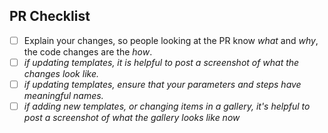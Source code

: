 ## PR Checklist

* [ ] Explain your changes, so people looking at the PR know *what* and *why*, the code changes are the *how*.
* [ ] *if updating templates, it is helpful to post a screenshot of what the changes look like.*
* [ ] *if updating templates, ensure that your parameters and steps have meaningful names.*
* [ ] *if adding new templates, or changing items in a gallery, it's helpful to post a screenshot of what the gallery looks like now*
